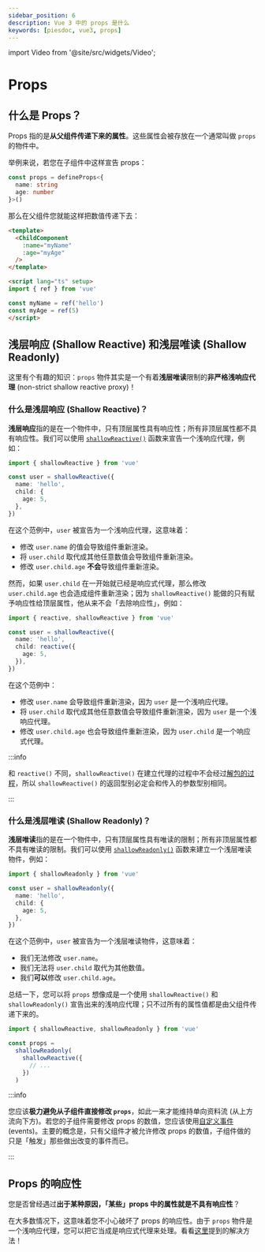 ```yaml
---
sidebar_position: 6
description: Vue 3 中的 props 是什么
keywords: [piesdoc, vue3, props]
---
```


import Video from '@site/src/widgets/Video';

# Props

## 什么是 Props？

Props 指的是**从父组件传递下来的属性**。这些属性会被存放在一个通常叫做 `props` 的物件中。

举例来说，若您在子组件中这样宣告 props：

```ts title="ChildComponent.vue" showLineNumbers
const props = defineProps<{
  name: string
  age: number
}>()
```

那么在父组件您就能这样把数值传递下去：

```html title="ParentComponent.vue" showLineNumbers
<template>
  <ChildComponent
    :name="myName"
    :age="myAge"
  />
</template>

<script lang="ts" setup>
import { ref } from 'vue'

const myName = ref('hello')
const myAge = ref(5)
</script>
```

## 浅层响应 (Shallow Reactive) 和浅层唯读 (Shallow Readonly)

这里有个有趣的知识：`props` 物件其实是一个有着**浅层唯读**限制的**非严格浅响应代理** (non-strict shallow reactive proxy)！

### 什么是浅层响应 (Shallow Reactive)？

**浅层响应**指的是在一个物件中，只有顶层属性具有响应性；所有非顶层属性都不具有响应性。我们可以使用 [`shallowReactive()`](https://vuejs.org/api/reactivity-advanced.html#shallowreactive) 函数来宣告一个浅响应代理，例如：

```ts showLineNumbers
import { shallowReactive } from 'vue'

const user = shallowReactive({
  name: 'hello',
  child: {
    age: 5,
  },
})
```

在这个范例中，`user` 被宣告为一个浅响应代理，这意味着：

- 修改 `user.name` 的值会导致组件重新渲染。
- 将 `user.child` 取代成其他任意数值会导致组件重新渲染。
- 修改 `user.child.age` **不会**导致组件重新渲染。

然而，如果 `user.child` 在一开始就已经是响应式代理，那么修改 `user.child.age` 也会造成组件重新渲染；因为 `shallowReactive()` 能做的只有赋予响应性给顶层属性，他从来不会「去除响应性」，例如：

```ts showLineNumbers
import { reactive, shallowReactive } from 'vue'

const user = shallowReactive({
  name: 'hello',
  child: reactive({
    age: 5,
  }),
})
```

在这个范例中：

- 修改 `user.name` 会导致组件重新渲染，因为 `user` 是一个浅响应代理。
- 将 `user.child` 取代成其他任意数值会导致组件重新渲染，因为 `user` 是一个浅响应代理。
- 修改 `user.child.age` 也会导致组件重新渲染，因为 `user.child` 是一个响应式代理。

:::info

和 `reactive()` 不同，`shallowReactive()` 在建立代理的过程中不会经过[解包的过程](./unwrap-nested-ref)，所以 `shallowReactive()` 的返回型别必定会和传入的参数型别相同。

:::

### 什么是浅层唯读 (Shallow Readonly)？

**浅层唯读**指的是在一个物件中，只有顶层属性具有唯读的限制；所有非顶层属性都不具有唯读的限制。我们可以使用 [`shallowReadonly()`](https://vuejs.org/api/reactivity-advanced.html#shallowreadonly) 函数来建立一个浅层唯读物件，例如：

```ts showLineNumbers
import { shallowReadonly } from 'vue'

const user = shallowReadonly({
  name: 'hello',
  child: {
    age: 5,
  },
})
```

在这个范例中，`user` 被宣告为一个浅层唯读物件，这意味着：

- 我们无法修改 `user.name`。
- 我们无法将 `user.child` 取代为其他数值。
- 我们**可以**修改 `user.child.age`。

总结一下，您可以将 `props` 想像成是一个使用 `shallowReactive()` 和 `shallowReadonly()` 宣告出来的浅响应代理；只不过所有的属性值都是由父组件传递下来的。

```ts showLineNumbers
import { shallowReactive, shallowReadonly } from 'vue'

const props =
  shallowReadonly(
    shallowReactive({
      // ...
    })
  )
```

:::info

您应该**极力避免从子组件直接修改 `props`**，如此一来才能维持单向资料流 (从上方流向下方)。若您的子组件需要修改 props 的数值，您应该使用[自定义事件](https://vuejs.org/guide/components/events.html#component-events) (events)。主要的概念是，只有父组件才被允许修改 props 的数值，子组件做的只是「触发」那些做出改变的事件而已。

:::

## Props 的响应性

您是否曾经遇过**出于某种原因，「某些」props 中的属性就是不具有响应性**？

在大多数情况下，这意味着您不小心破坏了 props 的响应性。由于 `props` 物件是一个浅响应代理，您可以把它当成是响应式代理来处理。看看[这里](./reactive#响应式代理的响应性)提到的解决方法！
